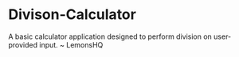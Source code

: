 # Divison-Calculator
A basic calculator application designed to perform division on user-provided input. ~ LemonsHQ
